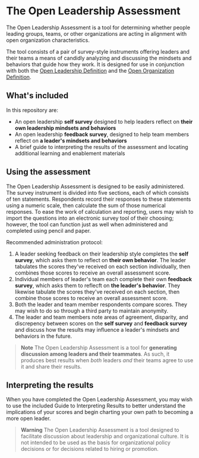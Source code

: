 # The Open Leadership Assessment

The Open Leadership Assessment is a tool for determining whether people leading groups, teams, or other organizations are acting in alignment with open organization characteristics.

The tool consists of a pair of survey-style instruments offering leaders and their teams a means of candidly analyzing and discussing the mindsets and behaviors that guide how they work. It is designed for use in conjunction with both the [Open Leadership Definition](https://theopenorganization.org/definition/open-leadership-definition/) and the [Open Organization Definition](https://theopenorganization.org/definition/open-organization-definition).

## What's included

In this repository are:

* An open leadership **self survey** designed to help leaders reflect on **their own leadership mindsets and behaviors**
* An open leadership **feedback survey**, designed to help team members reflect on **a leader's mindsets and behaviors**
* A brief guide to interpreting the results of the assessment and locating additional learning and enablement materials

## Using the assessment

The Open Leadership Assessment is designed to be easily administered. The survey instrument is divided into five sections, each of which consists of ten statements. Respondents record their responses to these statements using a numeric scale, then calculate the sum of those numerical responses. To ease the work of calculation and reporting, users may wish to import the questions into an electronic survey tool of their choosing; however, the tool can function just as well when administered and completed using pencil and paper.

Recommended administration protocol:

1. A leader seeking feedback on their leadership style completes the **self survey**, which asks them to reflect on **their own behavior**. The leader tabulates the scores they've received on each section individually, then combines those scores to receive an overall assessment score.
1. Individual members of leader's team each complete their own **feedback survey**, which asks them to reflecft on **the leader's behavior**. They likewise tabulate the scores they've received on each section, then combine those scores to receive an overall assessment score.
1. Both the leader and team member respondents compare scores. They may wish to do so through a third party to maintain anonymity.
1. The leader and team members note areas of agreement, disparity, and discrepency between scores on the **self survey** and **feedback survey** and discuss how the results may influence a leader's mindsets and behaviors in the future.

> **Note**
> The Open Leadership Assessment is a tool for **generating discussion among leaders and their teammates**. As such, it produces best results when *both* leaders *and* their teams agree to use it and share their results.

## Interpreting the results

When you have completed the Open Leadership Assessment, you may wish to use the included Guide to Interpreting Results to better understand the implications of your scores and begin charting your own path to becoming a more open leader.

> **Warning**
> The Open Leadership Assessment is a tool designed to facilitate discussion about leadership and organizational culture. It is not intended to be used as the basis for organizational policy decisions or for decisions related to hiring or promotion.
